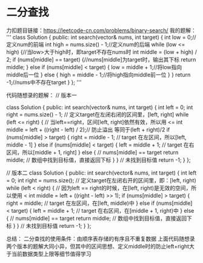 二分查找
======
力扣题目链接：https://leetcode-cn.com/problems/binary-search/
我的题解：
'''
class Solution {
public:
    int search(vector<int>& nums, int target) {
        int low = 0;//定义num的前端
        int high = nums.size() - 1;//定义num的后端
        while (low <= high) {//当low>大于high时，即target不存在nums时
            int middle = (low + high) / 2;
            if (nums[middle] == target) {//nums[middle]为target时，输出其下标
                return middle;
            }
            else if (nums[middle] < target) {
                low = middle + 1;//将low指向middle后一位
            }
            else {
                high = middle - 1;//将high指向middle前一位
            }
        }
        return -1;//nums中不存在target
    }
};
'''

代码随想录的题解：
// 版本一

class Solution {
public:
    int search(vector<int>& nums, int target) {
        int left = 0;
        int right = nums.size() - 1; // 定义target在左闭右闭的区间里，[left, right]
        while (left <= right) { // 当left==right，区间[left, right]依然有效，所以用 <=
            int middle = left + ((right - left) / 2);// 防止溢出 等同于(left + right)/2
            if (nums[middle] > target) {
                right = middle - 1; // target 在左区间，所以[left, middle - 1]
            } else if (nums[middle] < target) {
                left = middle + 1; // target 在右区间，所以[middle + 1, right]
            } else { // nums[middle] == target
                return middle; // 数组中找到目标值，直接返回下标
            }
        }
        // 未找到目标值
        return -1;
    }
};

// 版本二
class Solution {
public:
    int search(vector<int>& nums, int target) {
        int left = 0;
        int right = nums.size(); // 定义target在左闭右开的区间里，即：[left, right)
        while (left < right) { // 因为left == right的时候，在[left, right)是无效的空间，所以使用 <
            int middle = left + ((right - left) >> 1);
            if (nums[middle] > target) {
                right = middle; // target 在左区间，在[left, middle)中
            } else if (nums[middle] < target) {
                left = middle + 1; // target 在右区间，在[middle + 1, right)中
            } else { // nums[middle] == target
                return middle; // 数组中找到目标值，直接返回下标
            }
        }
        // 未找到目标值
        return -1;
    }
};
                                            
总结：
二分查找的使用条件：由顺序表存储的有序且不重复数据
上面代码随想录两个版本的题解大同小异，但其中的区间思想、定义middle时的防止left+right大于当前数据类型上限等细节值得学习
